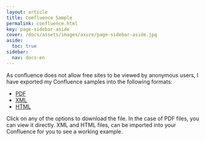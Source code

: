 ```yaml
---
layout: article
title: Comfluence Sample
permalink: confluence.html
key: page-sidebar-aside
cover: /docs/assets/images/axure/page-sidebar-aside.jpg
aside:
  toc: true
sidebar:
  nav: docs-en
---
```


As confluence does not allow free sites to be viewed by anonymous users, I have exported my Confluence samples into the following formats:


* <a href="https://drive.google.com/file/d/11U60cFXkvTJAg2giBIhxdo3FiK9cRy_Y/view?usp=sharing" target="_blank">PDF</a>
* <a href="https://drive.google.com/file/d/1PDpjyux5PIpmoOx1b8GIFeg9oQDjBzcC/view?usp=sharing" target="_blank">XML</a>
* <a href="https://drive.google.com/file/d/1JAJ4WXsFTDCV0QjfvL5EXoPMzdTBrEfa/view?usp=sharing" target="_blank">HTML</a>

Click on any of the options to download the file. In the case of PDF files, you can view it directly. XML and HTML files, can be imported into your Confluence for you to see a working example.
